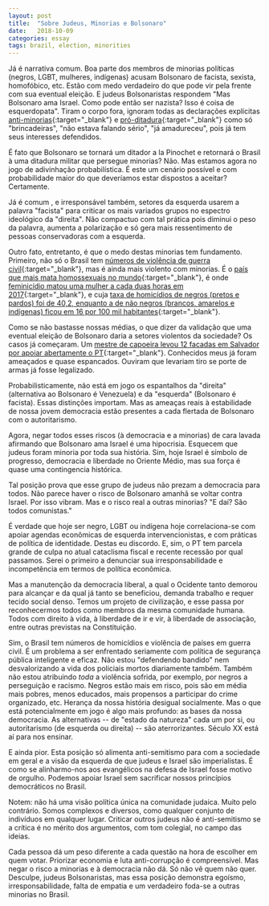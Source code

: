 ```yaml
---
layout: post
title:  "Sobre Judeus, Minorias e Bolsonaro"
date:   2018-10-09
categories: essay
tags: brazil, election, minorities
---
```


Já é narrativa comum. Boa parte dos membros de minorias políticas (negros, LGBT, mulheres, indígenas) acusam Bolsonaro de facista, sexista, homofóbico, etc. Estão com medo verdadeiro do que pode vir pela frente com sua eventual eleição. E judeus Bolsonaristas respondem "Mas Bolsonaro ama Israel. Como pode então ser nazista? Isso é coisa de esquerdopata". Tiram o corpo fora, ignoram todas as declarações explícitas [anti-minorias](https://www.youtube.com/watch?v=ghCP4r-hzYI){:target="_blank"} e [pró-ditadura](https://www.youtube.com/watch?v=-fMdCwlwg8E){:target="_blank"} como só "brincadeiras", "não estava falando sério", "já amadureceu", pois já tem seus interesses defendidos.

É fato que Bolsonaro se tornará um ditador a la Pinochet e retornará o Brasil à uma ditadura militar que persegue minorias? Não. Mas estamos agora no jogo de adivinhação probabilística. É este um cenário possível e com probabilidade maior do que deveríamos estar dispostos a aceitar? Certamente.

Já é comum , e irresponsável também, setores da esquerda usarem a palavra "facista" para criticar os mais variados grupos no espectro ideológico da "direita". Não compactuo com tal prática pois diminui o peso da palavra, aumenta a polarização e só gera mais ressentimento de pessoas conservadoras com a esquerda.

Outro fato, entretanto, é que o medo destas minorias tem fundamento. Primeiro, não só o Brasil tem [números de violência de guerra civil](http://www.ipea.gov.br/atlasviolencia/){:target="_blank"}, mas é ainda mais violento com minorias. É o [país que mais mata homossexuais no mundo](https://www12.senado.leg.br/radio/1/noticia/brasil-e-o-pais-que-mais-mata-homossexuais-no-mundo){:target="_blank"}, é onde [feminicídio matou uma mulher a cada duas horas em 2017](https://g1.globo.com/monitor-da-violencia/noticia/cresce-n-de-mulheres-vitimas-de-homicidio-no-brasil-dados-de-feminicidio-sao-subnotificados.ghtml){:target="_blank"}, e cuja [taxa de homicídios de negros (pretos e pardos) foi de 40,2, enquanto a de não negros (brancos, amarelos e indígenas) ficou em 16 por 100 mil habitantes](https://exame.abril.com.br/brasil/homicidios-de-negros-no-pais-e-mais-que-o-dobro-do-de-brancos/){:target="_blank"}.

Como se não bastasse nossas médias, o que dizer da validação que uma eventual eleição de Bolsonaro daria a setores violentos da sociedade? Os casos já começaram. Um [mestre de capoeira levou 12 facadas em Salvador por apoiar abertamente o PT](https://odia.ig.com.br/brasil/2018/10/5581693-mestre-de-capoeira-e-morto-por-eleitor-de-bolsonaro-apos-declarar-voto-no-pt.html){:target="_blank"}. Conhecidos meus já foram ameaçados e quase espancados. Ouviram que levariam tiro se porte de armas já fosse legalizado.

Probabilisticamente, não está em jogo os espantalhos da "direita" (alternativa ao Bolsonaro é Venezuela) e da "esquerda" (Bolsonaro é facista). Essas distinções importam. Mas as ameaças reais à estabilidade de nossa jovem democracia estão presentes a cada flertada de Bolsonaro com o autoritarismo.

Agora, negar todos esses riscos (à democracia e a minorias) de cara lavada afirmando que Bolsonaro ama Israel é uma hipocrisia. Esquecem que judeus foram minoria por toda sua história. Sim, hoje Israel é símbolo de progresso, democracia e liberdade no Oriente Médio, mas sua força é quase uma contingencia histórica.

Tal posição prova que esse grupo de judeus não prezam a democracia para todos. Não parece haver o risco de Bolsonaro amanhã se voltar contra Israel. Por isso vibram. Mas e o risco real a outras minorias? "E daí? São todos comunistas."

É verdade que hoje ser negro, LGBT ou indígena hoje correlaciona-se com apoiar agendas econômicas de esquerda intervencionistas, e com práticas de política de identidade. Destas eu discordo. E, sim, o PT tem parcela grande de culpa no atual cataclisma fiscal e recente recessão por qual passamos. Serei o primeiro a denunciar sua irresponsabilidade e incompetência em termos de política econômica.

Mas a manutenção da democracia liberal, a qual o Ocidente tanto demorou para alcançar e da qual já tanto se beneficiou, demanda trabalho e requer tecido social denso. Temos um projeto de civilização, e esse passa por reconhecermos todos como membros da mesma comunidade humana. Todos com direito à vida, à liberdade de ir e vir, à liberdade de associação, entre outras previstas na Constituição.

Sim, o Brasil tem números de homicídios e violência de países em guerra civil. É um problema a ser enfrentado seriamente com política de segurança pública inteligente e eficaz. Não estou "defendendo bandido" nem desvalorizando a vida dos policiais mortos diariamente também. Também não estou atribuindo _toda_ a violência sofrida, por exemplo, por negros a perseguição e racismo. Negros estão mais em risco, pois são em média mais pobres, menos educados, mais propensos a participar do crime organizado, etc. Herança da nossa história desigual socialmente. Mas o que está potencialmente em jogo é algo mais profundo: as bases da nossa democracia. As alternativas -- de "estado da natureza" cada um por si, ou autoritarismo (de esquerda ou direita) -- são aterrorizantes. Século XX está aí para nos ensinar.

E ainda pior. Esta posição só alimenta anti-semitismo para com a sociedade em geral e a visão da esquerda de que judeus e Israel são imperialistas. É como se alinharmo-nos aos evangélicos na defesa de Israel fosse motivo de orgulho. Podemos apoiar Israel sem sacrificar nossos princípios democráticos no Brasil.

Notem: não há uma visão política única na comunidade judaica. Muito pelo contrário. Somos complexos e diversos, como qualquer conjunto de indivíduos em qualquer lugar. Criticar outros judeus não é anti-semitismo se a crítica é no mérito dos argumentos, com tom colegial, no campo das ideias.

Cada pessoa dá um peso diferente a cada questão na hora de escolher em quem votar. Priorizar economia e luta anti-corrupção é compreensível. Mas negar o risco a minorias e à democracia não dá. Só não vê quem não quer. Desculpe, judeus Bolsonaristas, mas essa posição demonstra egoísmo, irresponsabilidade, falta de empatia e um verdadeiro foda-se a outras minorias no Brasil.
